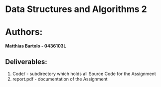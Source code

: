 # Data Structures and Algorithms 2
 
# Authors: 
**Matthias Bartolo - 0436103L**

## Deliverables:  
1. Code/ - subdirectory which holds all Source Code for the Assignment
2. report.pdf - documentation of the Assignment
